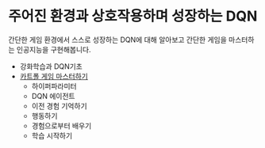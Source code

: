 # 주어진 환경과 상호작용하며 성장하는 DQN

간단한 게임 환경에서 스스로 성장하는 DQN에 대해 알아보고 간단한 게임을 마스터하는 인공지능을 구현해봅니다.

* 강화학습과 DQN기초
* [카트폴 게임 마스터하기](cartpole_dqn.ipynb)
    * 하이퍼파라미터
    * DQN 에이전트
    * 이전 경험 기억하기
    * 행동하기
    * 경험으로부터 배우기
    * 학습 시작하기
